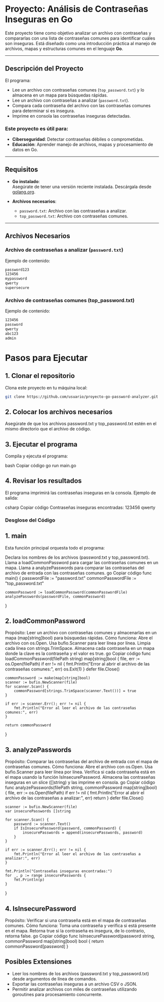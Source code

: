 # **Proyecto: Análisis de Contraseñas Inseguras en Go**

Este proyecto tiene como objetivo analizar un archivo con contraseñas y compararlas con una lista de contraseñas comunes para identificar cuáles son inseguras. Está diseñado como una introducción práctica al manejo de archivos, mapas y estructuras comunes en el lenguaje **Go**.

---

## **Descripción del Proyecto**

El programa:

- Lee un archivo con contraseñas comunes (`top_password.txt`) y lo almacena en un mapa para búsquedas rápidas.
- Lee un archivo con contraseñas a analizar (`password.txt`).
- Compara cada contraseña del archivo con las contraseñas comunes para determinar si es insegura.
- Imprime en consola las contraseñas inseguras detectadas.

### **Este proyecto es útil para:**
- **Ciberseguridad**: Detectar contraseñas débiles o comprometidas.
- **Educación**: Aprender manejo de archivos, mapas y procesamiento de datos en Go.

---

## **Requisitos**

- **Go instalado**:  
  Asegúrate de tener una versión reciente instalada. Descárgala desde [golang.org](https://golang.org/).
  
- **Archivos necesarios**:  
  - `password.txt`: Archivo con las contraseñas a analizar.  
  - `top_password.txt`: Archivo con contraseñas comunes.

---

## **Archivos Necesarios**

### **Archivo de contraseñas a analizar (`password.txt`)**
Ejemplo de contenido:


```bash
password123
123456
mypassword
qwerty
supersecure
```

### **Archivo de contraseñas comunes (top_password.txt)**
Ejemplo de contenido:

```bash
123456
password
qwerty
abc123
admin
```

# Pasos para Ejecutar
## 1. Clonar el repositorio
Clona este proyecto en tu máquina local:

```bash
git clone https://github.com/usuario/proyecto-go-password-analyzer.git
```

## 2. Colocar los archivos necesarios
Asegúrate de que los archivos password.txt y top_password.txt estén en el mismo directorio que el archivo de código.

## 3. Ejecutar el programa
Compila y ejecuta el programa:

bash
Copiar código
go run main.go
## 4. Revisar los resultados
El programa imprimirá las contraseñas inseguras en la consola. Ejemplo de salida:

csharp
Copiar código
Contraseñas inseguras encontradas:
123456
qwerty
### **Desglose del Código**
## 1. main
Esta función principal orquesta todo el programa:

Declara los nombres de los archivos (password.txt y top_password.txt).
Llama a loadCommonPassword para cargar las contraseñas comunes en un mapa.
Llama a analyzePasswords para comparar las contraseñas del archivo de entrada con las contraseñas comunes.
go
Copiar código
func main() {
	passwordFile := "password.txt"
	commonPasswordFile := "top_password.txt"

	commonPassword := loadCommonPassword(commonPasswordFile)
	analyzePasswords(passwordFile, commonPassword)
}
## 2. loadCommonPassword
Propósito: Leer un archivo con contraseñas comunes y almacenarlas en un mapa (map[string]bool) para búsquedas rápidas.
Cómo funciona:
Abre el archivo con os.Open.
Usa bufio.Scanner para leer línea por línea.
Limpia cada línea con strings.TrimSpace.
Almacena cada contraseña en un mapa donde la clave es la contraseña y el valor es true.
go
Copiar código
func loadCommonPassword(filePath string) map[string]bool {
	file, err := os.Open(filePath)
	if err != nil {
		fmt.Println("Error al abrir el archivo de las contraseñas comunes:", err)
		os.Exit(1)
	}
	defer file.Close()

	commonPassword := make(map[string]bool)
	scanner := bufio.NewScanner(file)
	for scanner.Scan() {
		commonPassword[strings.TrimSpace(scanner.Text())] = true
	}

	if err := scanner.Err(); err != nil {
		fmt.Println("Error al leer el archivo de las contraseñas comunes:", err)
	}

	return commonPassword
}
## 3. analyzePasswords
Propósito: Comparar las contraseñas del archivo de entrada con el mapa de contraseñas comunes.
Cómo funciona:
Abre el archivo con os.Open.
Usa bufio.Scanner para leer línea por línea.
Verifica si cada contraseña está en el mapa usando la función IsInsecurePassword.
Almacena las contraseñas inseguras en un slice ([]string) y las imprime en consola.
go
Copiar código
func analyzePasswords(filePath string, commonPassword map[string]bool) {
	file, err := os.Open(filePath)
	if err != nil {
		fmt.Println("Error al abrir el archivo de las contraseñas a analizar:", err)
		return
	}
	defer file.Close()

	scanner := bufio.NewScanner(file)
	var insecurePasswords []string

	for scanner.Scan() {
		password := scanner.Text()
		if IsInsecurePassword(password, commonPassword) {
			insecurePasswords = append(insecurePasswords, password)
		}
	}

	if err := scanner.Err(); err != nil {
		fmt.Println("Error al leer el archivo de las contraseñas a analizar:", err)
	}

	fmt.Println("Contraseñas inseguras encontradas:")
	for _, p := range insecurePasswords {
		fmt.Println(p)
	}
}
## 4. IsInsecurePassword
Propósito: Verificar si una contraseña está en el mapa de contraseñas comunes.
Cómo funciona:
Toma una contraseña y verifica si está presente en el mapa.
Retorna true si la contraseña es insegura, de lo contrario, retorna false.
go
Copiar código
func IsInsecurePassword(password string, commonPassword map[string]bool) bool {
	return commonPassword[password]
}
## **Posibles Extensiones**
- Leer los nombres de los archivos (password.txt y top_password.txt) desde argumentos de línea de comandos.
- Exportar las contraseñas inseguras a un archivo CSV o JSON.
- Permitir analizar archivos con miles de contraseñas utilizando goroutines para procesamiento concurrente.
